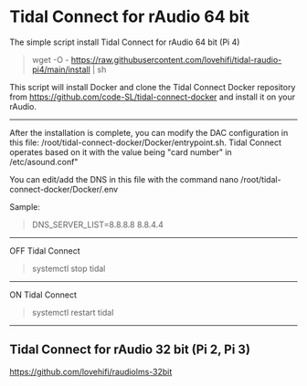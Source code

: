# Tidal Connect for rAudio 64 bit

The simple script install Tidal Connect for rAudio 64 bit (Pi 4)
>
> wget -O - https://raw.githubusercontent.com/lovehifi/tidal-raudio-pi4/main/install | sh
>
This script will install Docker and clone the Tidal Connect Docker repository from https://github.com/code-SL/tidal-connect-docker and install it on your rAudio.
>
-------------
>
After the installation is complete, you can modify the DAC configuration in this file: /root/tidal-connect-docker/Docker/entrypoint.sh. Tidal Connect operates based on it with the value being "card number" in /etc/asound.conf"

You can edit/add the DNS in this file with the command nano /root/tidal-connect-docker/Docker/.env
>
Sample:
> DNS_SERVER_LIST=8.8.8.8 8.8.4.4
>
---------------
OFF Tidal Connect
> systemctl stop tidal
>
---------------
ON Tidal Connect
> systemctl restart tidal
>
------------------
>
## Tidal Connect for rAudio 32 bit (Pi 2, Pi 3)
>
https://github.com/lovehifi/raudiolms-32bit
